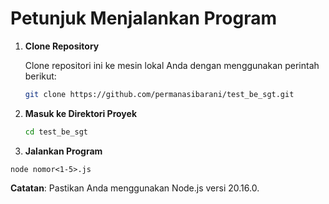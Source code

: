 # Petunjuk Menjalankan Program

1. **Clone Repository**

   Clone repositori ini ke mesin lokal Anda dengan menggunakan perintah berikut:

   ```bash
   git clone https://github.com/permanasibarani/test_be_sgt.git
   ```
2. **Masuk ke Direktori Proyek**
   ```bash
   cd test_be_sgt
   ```
3. **Jalankan Program**
```
node nomor<1-5>.js
```

**Catatan**: Pastikan Anda menggunakan Node.js versi 20.16.0.


